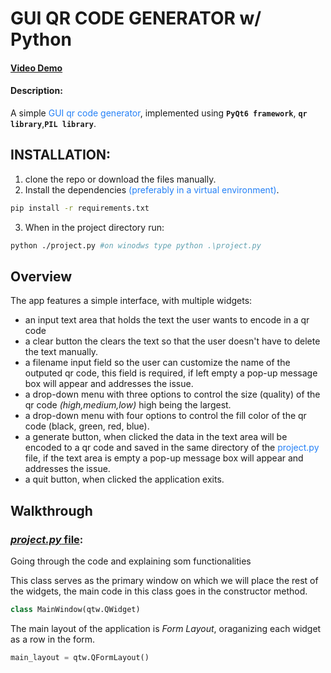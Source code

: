 # GUI QR CODE GENERATOR w/ Python
#### [Video Demo](https://www.youtube.com/watch?v=K8L6KVGG-7o)
#### Description:
A simple <span style="color: #2581f7">GUI qr code generator</span>, implemented using <b>`PyQt6 framework`</b>, <b>`qr library`</b>,<b>`PIL library`</b>.

## INSTALLATION:
1. clone the repo or download the files manually.
2. Install the dependencies <span style="color: #2581f7">(preferably in a virtual environment)</span>.
```bash
pip install -r requirements.txt
```
3. When in the project directory run:
```bash
python ./project.py #on winodws type python .\project.py
```

## Overview
The app features a simple interface, with multiple widgets:
- an input text area that holds the text the user wants to encode in a qr code
- a clear button the clears the text so that the user doesn't have to delete the text manually.
- a filename input field so the user can customize the name of the outputed qr code, this field is required, if left empty a pop-up message box will appear and addresses the issue.
- a drop-down menu with three options to control the size (quality) of the qr code *(high,medium,low)* high being the largest.
- a drop-down menu with four options to control the fill color of the qr code (black, green, red, blue).
- a generate button, when clicked the data in the text area will be encoded to a qr code and saved in the same directory of the <span style="color: #2581f7">project.py</span> file, if the text area is empty a pop-up message box will appear and addresses the issue.
- a quit button, when clicked the application exits.

## Walkthrough
### <u>*project.py* file</u>:

Going through the code and explaining som functionalities<br>

This class serves as the primary window on which we will place the rest of the widgets, the main code in this class goes in the constructor method.
``` python
class MainWindow(qtw.QWidget)
```
The main layout of the application is *Form Layout*, oraganizing each widget as a row in the form.
``` python
main_layout = qtw.QFormLayout()
```


